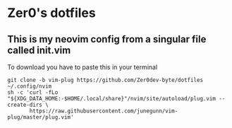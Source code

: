# Zer0's dotfiles
## This is my neovim config from a singular file called init.vim

To download you have to paste this in your terminal
```
git clone -b vim-plug https://github.com/Zer0dev-byte/dotfiles ~/.config/nvim
sh -c 'curl -fLo "${XDG_DATA_HOME:-$HOME/.local/share}"/nvim/site/autoload/plug.vim --create-dirs \
       https://raw.githubusercontent.com/junegunn/vim-plug/master/plug.vim'
```
